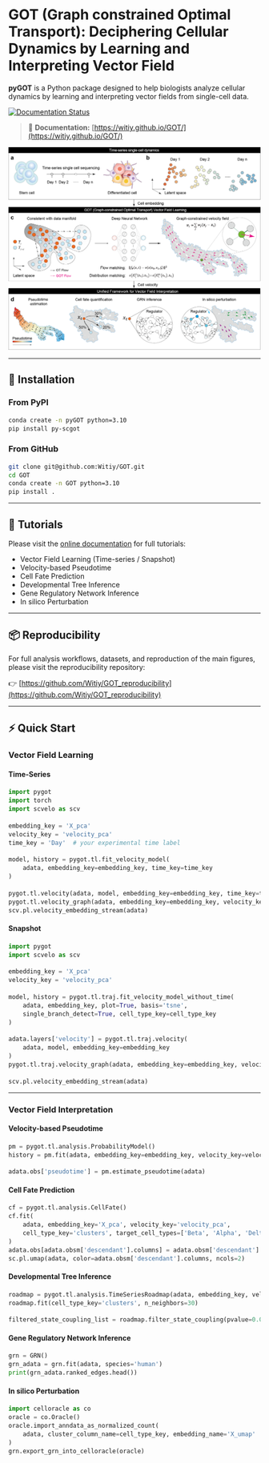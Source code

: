 # GOT (Graph constrained Optimal Transport): Deciphering Cellular Dynamics by Learning and Interpreting Vector Field

**pyGOT** is a Python package designed to help biologists analyze cellular dynamics by learning and interpreting vector fields from single-cell data.

[![Documentation Status](https://img.shields.io/badge/docs-online-blue?logo=readthedocs)](https://witiy.github.io/GOT/)

> 📘 **Documentation:** [https://witiy.github.io/GOT/](https://witiy.github.io/GOT/)

<p align="center">
  <img src="docs/source/1fig1.png" width="800px">
</p>

---

## 🚀 Installation

### From PyPI

```bash
conda create -n pyGOT python=3.10
pip install py-scgot
```

### From GitHub

```bash
git clone git@github.com:Witiy/GOT.git
cd GOT
conda create -n GOT python=3.10
pip install .
```

---

## 🧭 Tutorials

Please visit the [online documentation](https://witiy.github.io/GOT/) for full tutorials:

- Vector Field Learning (Time-series / Snapshot)
- Velocity-based Pseudotime
- Cell Fate Prediction
- Developmental Tree Inference
- Gene Regulatory Network Inference
- In silico Perturbation


---

## 📦 Reproducibility

For full analysis workflows, datasets, and reproduction of the main figures, please visit the reproducibility repository:

👉 [https://github.com/Witiy/GOT_reproducibility](https://github.com/Witiy/GOT_reproducibility)

---

## ⚡ Quick Start

### Vector Field Learning

#### Time-Series

```python
import pygot
import torch
import scvelo as scv

embedding_key = 'X_pca'
velocity_key = 'velocity_pca'
time_key = 'Day'  # your experimental time label

model, history = pygot.tl.fit_velocity_model(
    adata, embedding_key=embedding_key, time_key=time_key
)

pygot.tl.velocity(adata, model, embedding_key=embedding_key, time_key=time_key)
pygot.tl.velocity_graph(adata, embedding_key=embedding_key, velocity_key=velocity_key)
scv.pl.velocity_embedding_stream(adata)
```

#### Snapshot

```python
import pygot
import scvelo as scv

embedding_key = 'X_pca'
velocity_key = 'velocity_pca'

model, history = pygot.tl.traj.fit_velocity_model_without_time(
    adata, embedding_key, plot=True, basis='tsne',
    single_branch_detect=True, cell_type_key=cell_type_key
)

adata.layers['velocity'] = pygot.tl.traj.velocity(
    adata, model, embedding_key=embedding_key
)
pygot.tl.traj.velocity_graph(adata, embedding_key=embedding_key, velocity_key=velocity_key)

scv.pl.velocity_embedding_stream(adata)
```

---

### Vector Field Interpretation

#### Velocity-based Pseudotime

```python
pm = pygot.tl.analysis.ProbabilityModel()
history = pm.fit(adata, embedding_key=embedding_key, velocity_key=velocity_key)

adata.obs['pseudotime'] = pm.estimate_pseudotime(adata)
```

#### Cell Fate Prediction

```python
cf = pygot.tl.analysis.CellFate()
cf.fit(
    adata, embedding_key='X_pca', velocity_key='velocity_pca',
    cell_type_key='clusters', target_cell_types=['Beta', 'Alpha', 'Delta', 'Epsilon']
)
adata.obs[adata.obsm['descendant'].columns] = adata.obsm['descendant']
sc.pl.umap(adata, color=adata.obsm['descendant'].columns, ncols=2)
```

#### Developmental Tree Inference

```python
roadmap = pygot.tl.analysis.TimeSeriesRoadmap(adata, embedding_key, velocity_key, time_key)
roadmap.fit(cell_type_key='clusters', n_neighbors=30)

filtered_state_coupling_list = roadmap.filter_state_coupling(pvalue=0.001)
```

#### Gene Regulatory Network Inference

```python
grn = GRN()
grn_adata = grn.fit(adata, species='human')
print(grn_adata.ranked_edges.head())
```

#### In silico Perturbation

```python
import celloracle as co
oracle = co.Oracle()
oracle.import_anndata_as_normalized_count(
    adata, cluster_column_name=cell_type_key, embedding_name='X_umap'
)
grn.export_grn_into_celloracle(oracle)
```

